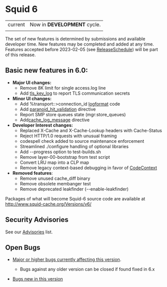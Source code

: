 # Squid 6

|       |                               |
| ----- | ----------------------------- |
| current | Now in **DEVELOPMENT** cycle. |
| | |

The set of new features is determined by submissions and available
developer time. New features may be completed and added at any time.
Features accepted before 2023-02-05 (see
[ReleaseSchedule](/ReleaseSchedule#)) will be part of this release.

## Basic new features in 6.0:
  - **Major UI changes:**  
      - Remove 8K limit for single access.log line    
      - Add
        [tls_key_log](http://www.squid-cache.org/Doc/config/tls_key_log#) to report TLS communication secrets
  - **Minor UI changes:**
      - Add %transport::>connection_id
        [logformat](http://www.squid-cache.org/Doc/config/logformat#)
        code  
      - Add
        [paranoid_hit_validation](http://www.squid-cache.org/Doc/config/paranoid_hit_validation#)
        directive   
      - Report SMP store queues state (mgr:store_queues)
      - Add[cache_log_message](http://www.squid-cache.org/Doc/config/cache_log_message#)
        directive
  - **Developer Interest changes:**
      - Replaced X-Cache and X-Cache-Lookup headers with Cache-Status
      - Reject HTTP/1.0 requests with unusual framing
      - codespell check added to source maintenance enforcement
      - Streamlined ./configure handling of optional libraries
      - Add --progress option to test-builds.sh
      - Remove layer-00-bootstrap from test script
      - Convert LRU map into a CLP map
      - Remove legacy context-based debugging in favor of [CodeContext](/CodeContext#)
  - **Removed features**:    
      - Remove unused cache_diff binary
      - Remove obsolete membanger test
      - Remove deprecated leakfinder (--enable-leakfinder)

Packages of what will become Squid-6 source code are available at
http://www.squid-cache.org/Versions/v6/

## Security Advisories

See our [Advisories](http://www.squid-cache.org/Advisories/) list.

## Open Bugs

  - [Major or higher bugs currently affecting this
    version](http://bugs.squid-cache.org/buglist.cgi?bug_id_type=anyexact&bug_severity=blocker&bug_severity=critical&bug_severity=major&bug_status=UNCONFIRMED&bug_status=NEW&bug_status=ASSIGNED&bug_status=REOPENED&chfieldto=Now&product=Squid&query_format=advanced&columnlist=bug_severity%2Cversion%2Cop_sys%2Cshort_desc&order=version%20DESC%2Cbug_severity%2Cbug_id&o2=equals&v2=unspecified&f1=version&o1=lessthaneq&v1=6).
    
      - Bugs against any older version can be closed if found fixed in
        6.x

<!-- end list -->

  - [Bugs new in this
    version](http://bugs.squid-cache.org/buglist.cgi?query_format=advanced&product=Squid&version=6&bug_status=UNCONFIRMED&bug_status=NEW&bug_status=ASSIGNED&bug_status=REOPENED&bug_severity=blocker&bug_severity=critical&bug_severity=major&bug_severity=normal&bug_severity=minor&emailtype1=substring&email1=&emailtype2=substring&email2=&bugidtype=include&columnlist=bug_severity%2Cversion%2Cop_sys%2Cshort_desc&list_id=917&order=version%20DESC%2Cbug_severity%2Cbug_id)
